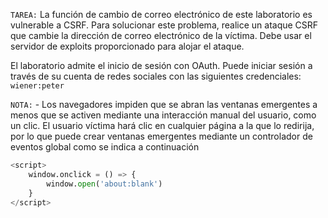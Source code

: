`TAREA:` La función de cambio de correo electrónico de este laboratorio es vulnerable a CSRF. Para solucionar este problema, realice un ataque CSRF que cambie la dirección de correo electrónico de la víctima. Debe usar el servidor de exploits proporcionado para alojar el ataque.

El laboratorio admite el inicio de sesión con OAuth. Puede iniciar sesión a través de su cuenta de redes sociales con las siguientes credenciales: `wiener:peter`

`NOTA:` - Los navegadores impiden que se abran las ventanas emergentes a menos que se activen mediante una interacción manual del usuario, como un clic. El usuario víctima hará clic en cualquier página a la que lo redirija, por lo que puede crear ventanas emergentes mediante un controlador de eventos global como se indica a continuación

```python
<script> 
	window.onclick = () => { 
		window.open('about:blank') 
	} 
</script>
```

